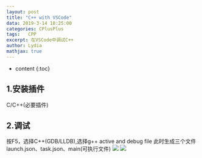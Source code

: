 ```yaml
---
layout: post
title: "C++ with VSCode"
data: 2019-3-14 18:25:00
categories: CPlusPlus
tags:	CPP 
excerpt: 在VSCode中调试C++
author: Lydia
mathjax: true
---
```


* content
{:toc}

## 1.安装插件

C/C++(必要插件)

## 2.调试
按F5，选择C++(GDB/LLDB),选择g++ active and debug file
此时生成三个文件launch.json、task.json、main(可执行文件)
![](https://raw.githubusercontent.com/LingjieLi/LingjieLi.github.io/master/images/F5-1.png)
![](https://raw.githubusercontent.com/LingjieLi/LingjieLi.github.io/master/images/F5-2.png)